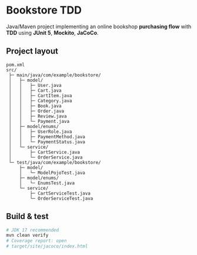 # Bookstore TDD

Java/Maven project implementing an online bookshop **purchasing flow** with **TDD** using **JUnit 5**, **Mockito**, **JaCoCo**.

## Project layout

```
pom.xml
src/
 ├─ main/java/com/example/bookstore/
 │   ├─ model/
 │   │   ├─ User.java
 │   │   ├─ Cart.java
 │   │   ├─ CartItem.java
 │   │   ├─ Category.java
 │   │   ├─ Book.java
 │   │   ├─ Order.java
 │   │   ├─ Review.java
 │   │   └─ Payment.java
 │   ├─ model/enums/
 │   │   ├─ UserRole.java
 │   │   ├─ PaymentMethod.java
 │   │   └─ PaymentStatus.java
 │   └─ service/
 │       ├─ CartService.java
 │       └─ OrderService.java
 └─ test/java/com/example/bookstore/
     ├─ model/
     │   └─ ModelPojoTest.java
     ├─ model/enums/
     │   └─ EnumsTest.java
     └─ service/
         ├─ CartServiceTest.java
         └─ OrderServiceTest.java
```

## Build & test

```bash
# JDK 17 recommended
mvn clean verify
# Coverage report: open
# target/site/jacoco/index.html
```
